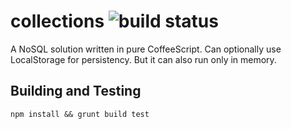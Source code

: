 collections ![build status](https://travis-ci.org/privatwolke/collections.coffee.svg)
=====================================================================================

A NoSQL solution written in pure CoffeeScript. Can optionally use LocalStorage
for persistency. But it can also run only in memory.


Building and Testing
--------------------

`npm install && grunt build test`
